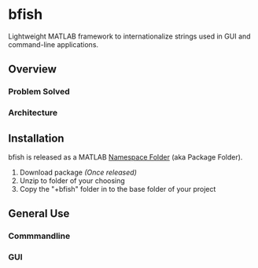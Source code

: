 # bfish
Lightweight MATLAB framework to internationalize strings used in GUI and command-line applications.

## Overview
### Problem Solved

### Architecture

## Installation
bfish is released as a MATLAB [Namespace Folder](https://www.mathworks.com/help/matlab/matlab_oop/namespaces.html) (aka Package Folder).
1. Download package *(Once released)*
2. Unzip to folder of your choosing
3. Copy the "+bfish" folder in to the base folder of your project

## General Use
### Commmandline


### GUI


